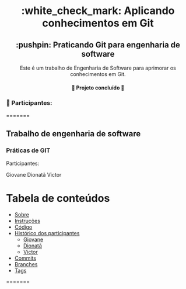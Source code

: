 
<h1 align="center">:white_check_mark: Aplicando conhecimentos em Git</h1>

<h2 align="center">:pushpin: Praticando Git para engenharia de software</h2>


<p align="center">Este é um trabalho de Engenharia de Software para aprimorar os conhecimentos em Git.</p>

<h4 align="center"> 
	🚀 Projeto concluído  🚀
</h4>


### :construction_worker: Participantes:
=======
## Trabalho de engenharia de software

### Práticas de GIT

Participantes:

Giovane
Dionatã
Victor


Tabela de conteúdos
=================
<!--ts-->
   * [Sobre](/README.md)
   * [Instruções](/INSTRUCTIONS.md)
   * [Código](/Calculadora.js)
   * [Histórico dos participantes]()
      * [Giovane](/LOG_GSilva9)
      * [Dionatã](/LOG_DionataBergmann)
      * [Victor](/LOG_victorbonow)
   * [Commits](/master)
   * [Branches](/branches)
   * [Tags](/tags)
<!--te-->
=======

